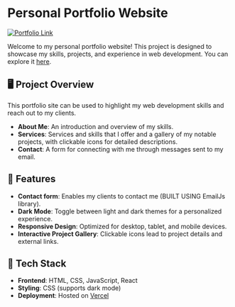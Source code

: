 # Personal Portfolio Website

[![Portfolio Link](https://img.shields.io/badge/View-Portfolio-blue?style=for-the-badge&logo=vercel)](https://personal-portfolio-six-mu-24.vercel.app/#contact)

Welcome to my personal portfolio website! This project is designed to showcase my skills, projects, and experience in web development. You can explore it [here](https://personal-portfolio-six-mu-24.vercel.app/#contact).

## 🖥️ Project Overview

This portfolio site can be used to highlight my web development skills and reach out to my clients.

- **About Me**: An introduction and overview of my skills.
- **Services**: Services and skills that I offer and a gallery of my notable projects, with clickable icons for detailed descriptions.
- **Contact**: A form for connecting with me through messages sent to my email.

## 🌟 Features
- **Contact form**: Enables my clients to contact me (BUILT USING EmailJs library).
- **Dark Mode**: Toggle between light and dark themes for a personalized experience.
- **Responsive Design**: Optimized for desktop, tablet, and mobile devices.
- **Interactive Project Gallery**: Clickable icons lead to project details and external links.
  

## 🚀 Tech Stack

- **Frontend**: HTML, CSS, JavaScript, React
- **Styling**: CSS (supports dark mode)
- **Deployment**: Hosted on [Vercel](https://vercel.com/)


